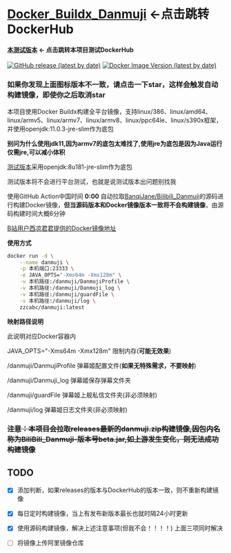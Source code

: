 # [Docker_Buildx_Danmuji](https://hub.docker.com/r/zzcabc/danmuji) <-点击跳转DockerHub

####  [本测试版本](https://hub.docker.com/r/zzcabc/danmuji-code) <- 点击跳转本项目测试DockerHub 



[![GitHub release (latest by date)](https://img.shields.io/github/v/release/BanqiJane/Bilibili_Danmuji?label=danmuji&style=flat-square)](https://github.com/BanqiJane/Bilibili_Danmuji/releases/latest) [![Docker Image Version (latest by date)](https://img.shields.io/docker/v/zzcabc/danmuji?label=DockerHub&style=flat-square)](https://hub.docker.com/r/zzcabc/danmuji/tags?page=1&ordering=last_updated)

### 如果你发现上面图标版本不一致，请点击一下star，这样会触发自动构建镜像，即使你之后取消star


本项目使用Docker Buildx构建全平台镜像，支持linux/386、linux/amd64、linux/armv5、linux/armv7、linux/armv8、linux/ppc64le、linux/s390x框架，并使用openjdk:11.0.3-jre-slim作为底包

**别问为什么使用jdk11,因为armv7的底包太难找了,使用jre为底包是因为Java运行仅需jre,可以减小体积**

[测试版本](https://hub.docker.com/r/zzcabc/danmuji-code)采用openjdk:8u181-jre-slim作为底包

测试版本将不会进行平台测试，也就是说测试版本出问题别找我


使用GitHub Action中国时间 **0:00** 自动拉取[BanqiJane/Bilibili_Danmuji](https://github.com/BanqiJane/Bilibili_Danmuji)的源码进行构建Docker镜像，**但当源码版本和Docker镜像版本一致将不会构建镜像**，由源码构建时间大概6分钟


[B站用户西凉君君提供的Docker镜像地址](https://registry.hub.docker.com/r/xilianghe/danmuji)

**使用方式**

```sh
docker run -d \
    --name danmuji \
    -p 本机端口:23333 \
    -e JAVA_OPTS="-Xms64m -Xmx128m" \
    -v 本机路径:/danmuji/DanmujiProfile \
    -v 本机路径:/danmuji/Danmuji_log \
    -v 本机路径:/danmuji/guardFile \
    -v 本机路径:/danmuji/log \
    zzcabc/danmuji:latest
```

**映射路径说明** 

此说明对应Docker容器内

JAVA_OPTS="-Xms64m -Xmx128m"           限制内存(**可能无效果**)

/danmuji/DanmujiProfile                弹幕姬配置文件(**如果无特殊需求，不要映射**)

/danmuji/Danmuji_log                   弹幕姬保存弹幕文件夹

/danmuji/guardFile                     弹幕姬上舰私信文件夹(非必须映射)

/danmuji/log                           弹幕姬日志文件夹(非必须映射)

### ~~注意：本项目会拉取releases最新的danmuji.zip构建镜像,因包内名称为BiliBili_Danmuji-版本号beta.jar,如上游发生变化，则无法成功构建镜像~~



## TODO

- [x] 添加判断，如果releases的版本与DockerHub的版本一致，则不重新构建镜像

- [x] 每日定时构建镜像，当上有发布新版本最长也就时隔24小时更新

- [x] 使用源码构建镜像，解决上述注意事项(但我不会！！！！)  上面三项同时解决

- [ ] 将镜像上传阿里镜像仓库